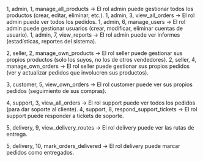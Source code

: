 1, admin, 1, manage_all_products
→ El rol admin puede gestionar todos los productos (crear, editar, eliminar, etc.).
1, admin, 3, view_all_orders
→ El rol admin puede ver todos los pedidos.
1, admin, 6, manage_users
→ El rol admin puede gestionar usuarios (crear, modificar, eliminar cuentas de usuario).
1, admin, 7, view_reports
→ El rol admin puede ver informes (estadísticas, reportes del sistema).

2, seller, 2, manage_own_products
→ El rol seller puede gestionar sus propios productos (solo los suyos, no los de otros vendedores).
2, seller, 4, manage_own_orders
→ El rol seller puede gestionar sus propios pedidos (ver y actualizar pedidos que involucren sus productos).

3, customer, 5, view_own_orders
→ El rol customer puede ver sus propios pedidos (seguimiento de sus compras).

4, support, 3, view_all_orders
→ El rol support puede ver todos los pedidos (para dar soporte al cliente).
4, support, 8, respond_support_tickets
→ El rol support puede responder a tickets de soporte.

5, delivery, 9, view_delivery_routes
→ El rol delivery puede ver las rutas de entrega.

5, delivery, 10, mark_orders_delivered
→ El rol delivery puede marcar pedidos como entregados.

